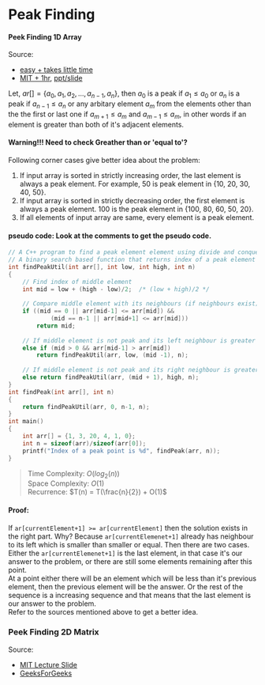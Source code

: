 # Peak Finding


#### Peek Finding 1D Array

Source:<br>
* [easy + takes little time](https://www.youtube.com/watch?v=a7D77DdhlFc)<br>
* [MIT + 1hr](), [ppt/slide](https://courses.csail.mit.edu/6.006/spring11/lectures/lec02.pdf)

Let, $ar[] = \{a_0, a_1, a_2, ..., a_{n-1}, a_n\}$, then $a_0$ is a peak if $a_1 \le a_0$ or $a_n$ is a peak if $a_{n-1} \le a_n$ or any arbitary element $a_m$ from the elements other than the the first or last one if $a_{m+1} \le a_m$ and $a_{m-1} \le a_m$, in other words if an element is greater than both of it's adjacent elements.<br>
#### Warning!!! Need to check Greather than or 'equal to'?

Following corner cases give better idea about the problem:<br>
1. If input array is sorted in strictly increasing order, the last element is always a peak element. For example, 50 is peak element in {10, 20, 30, 40, 50}.
2. If input array is sorted in strictly decreasing order, the first element is always a peak element. 100 is the peak element in {100, 80, 60, 50, 20}.
3. If all elements of input array are same, every element is a peak element.

#### pseudo code: Look at the comments to get the pseudo code.

```cpp
// A C++ program to find a peak element element using divide and conquer 
// A binary search based function that returns index of a peak element 
int findPeakUtil(int arr[], int low, int high, int n) 
{ 
    // Find index of middle element 
    int mid = low + (high - low)/2;  /* (low + high)/2 */
  
    // Compare middle element with its neighbours (if neighbours exist) 
    if ((mid == 0 || arr[mid-1] <= arr[mid]) && 
            (mid == n-1 || arr[mid+1] <= arr[mid])) 
        return mid; 
  
    // If middle element is not peak and its left neighbour is greater  than it, then left half must have a peak element 
    else if (mid > 0 && arr[mid-1] > arr[mid]) 
        return findPeakUtil(arr, low, (mid -1), n); 
  
    // If middle element is not peak and its right neighbour is greater than it, then right half must have a peak element 
    else return findPeakUtil(arr, (mid + 1), high, n); 
} 
int findPeak(int arr[], int n) 
{ 
    return findPeakUtil(arr, 0, n-1, n); 
} 
int main() 
{ 
    int arr[] = {1, 3, 20, 4, 1, 0}; 
    int n = sizeof(arr)/sizeof(arr[0]); 
    printf("Index of a peak point is %d", findPeak(arr, n)); 
}
```

> Time Complexity: $O(log_2(n))$<br>
> Space Complexity: $O(1)$<br>
> Recurrence: $T(n) = T(\frac{n}{2}) + O(1)$

#### Proof:
If `ar[currentElement+1] >= ar[currentElement]` then the solution exists in the right part. Why? Because `ar[currentElemenet+1]` already has neighbour to its left which is smaller than smaller or equal. Then there are two cases. Either the `ar[currentElemenet+1]` is the last element, in that case it's our answer to the problem, or there are still some elements remaining after this point.<br>
At a point either there will be an element which will be less than it's previous element, then the previous element will be the answer. Or the rest of the sequence is a increasing sequence and that means that the last element is our answer to the problem.<br>
Refer to the sources mentioned above to get a better idea.

### Peek Finding 2D Matrix
Source:<br>
*   [MIT Lecture Slide](https://ocw.mit.edu/courses/electrical-engineering-and-computer-science/6-006-introduction-to-algorithms-fall-2011/lecture-videos/MIT6_006F11_lec01.pdf)
*   [GeeksForGeeks](https://www.geeksforgeeks.org/find-peak-element-2d-array/)